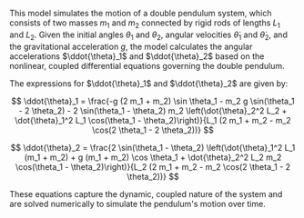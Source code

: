 This model simulates the motion of a double pendulum system, which consists of two masses $m_1$ and $m_2$ connected by rigid rods of lengths $L_1$ and $L_2$. Given the initial angles $\theta_1$ and $\theta_2$, angular velocities $\dot{\theta}_1$ and $\dot{\theta}_2$, and the gravitational acceleration $g$, the model calculates the angular accelerations $\ddot{\theta}_1$ and $\ddot{\theta}_2$ based on the nonlinear, coupled differential equations governing the double pendulum.

The expressions for $\ddot{\theta}_1$ and $\ddot{\theta}_2$ are given by:

$$
\ddot{\theta}_1 = \frac{-g (2 m_1 + m_2) \sin \theta_1 - m_2 g \sin(\theta_1 - 2 \theta_2) - 2 \sin(\theta_1 - \theta_2) m_2 \left(\dot{\theta}_2^2 L_2 + \dot{\theta}_1^2 L_1 \cos(\theta_1 - \theta_2)\right)}{L_1 (2 m_1 + m_2 - m_2 \cos(2 \theta_1 - 2 \theta_2))}
$$

$$
\ddot{\theta}_2 = \frac{2 \sin(\theta_1 - \theta_2) \left(\dot{\theta}_1^2 L_1 (m_1 + m_2) + g (m_1 + m_2) \cos \theta_1 + \dot{\theta}_2^2 L_2 m_2 \cos(\theta_1 - \theta_2)\right)}{L_2 (2 m_1 + m_2 - m_2 \cos(2 \theta_1 - 2 \theta_2))}
$$

These equations capture the dynamic, coupled nature of the system and are solved numerically to simulate the pendulum's motion over time.
